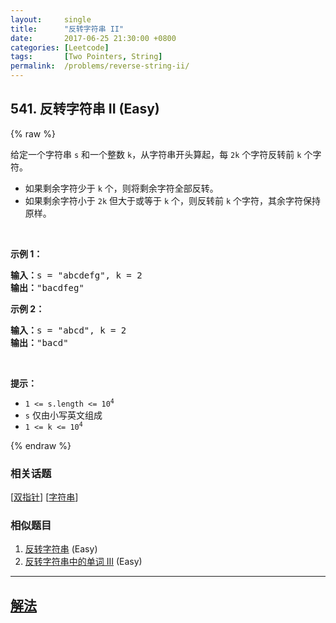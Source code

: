 ```yaml
---
layout:     single
title:      "反转字符串 II"
date:       2017-06-25 21:30:00 +0800
categories: [Leetcode]
tags:       [Two Pointers, String]
permalink:  /problems/reverse-string-ii/
---
```


## 541. 反转字符串 II (Easy)

{% raw %}

<p>给定一个字符串 <code>s</code> 和一个整数 <code>k</code>，从字符串开头算起，每 <code>2k</code> 个字符反转前 <code>k</code> 个字符。</p>

<ul>
	<li>如果剩余字符少于 <code>k</code> 个，则将剩余字符全部反转。</li>
	<li>如果剩余字符小于 <code>2k</code> 但大于或等于 <code>k</code> 个，则反转前 <code>k</code> 个字符，其余字符保持原样。</li>
</ul>

<p>&nbsp;</p>

<p><strong>示例 1：</strong></p>

<pre>
<strong>输入：</strong>s = "abcdefg", k = 2
<strong>输出：</strong>"bacdfeg"
</pre>

<p><strong>示例 2：</strong></p>

<pre>
<strong>输入：</strong>s = "abcd", k = 2
<strong>输出：</strong>"bacd"
</pre>

<p>&nbsp;</p>

<p><strong>提示：</strong></p>

<ul>
	<li><code>1 &lt;= s.length &lt;= 10<sup>4</sup></code></li>
	<li><code>s</code> 仅由小写英文组成</li>
	<li><code>1 &lt;= k &lt;= 10<sup>4</sup></code></li>
</ul>

{% endraw %}

### 相关话题
  [[双指针](https://github.com/openset/leetcode/tree/master/tag/two-pointers/README.md)]
  [[字符串](https://github.com/openset/leetcode/tree/master/tag/string/README.md)]

### 相似题目
  1. [反转字符串](/problems/reverse-string) (Easy)
  1. [反转字符串中的单词 III](/problems/reverse-words-in-a-string-iii) (Easy)

---

## [解法](https://github.com/openset/leetcode/tree/master/problems/reverse-string-ii)
